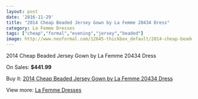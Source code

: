 ```yaml
---
layout: post
date: '2016-11-29'
title: "2014 Cheap Beaded Jersey Gown by La Femme 20434 Dress"
category: La Femme Dresses
tags: ["cheap","formal","evening","jersey","beaded"]
image: http://www.neoformal.com/12645-thickbox_default/2014-cheap-beaded-jersey-gown-by-la-femme-20434-dress.jpg
---
```

2014 Cheap Beaded Jersey Gown by La Femme 20434 Dress

On Sales: **$441.99**
<a href="https://www.neoformal.com/en/la-femme-dresses-2014/4457-2014-cheap-beaded-jersey-gown-by-la-femme-20434-dress.html"><amp-img layout="responsive" width="600" height="600" src="//www.neoformal.com/12645-thickbox_default/2014-cheap-beaded-jersey-gown-by-la-femme-20434-dress.jpg" alt="2014 Cheap Beaded Jersey Gown by La Femme 20434 Dress 0" /></a>
<a href="https://www.neoformal.com/en/la-femme-dresses-2014/4457-2014-cheap-beaded-jersey-gown-by-la-femme-20434-dress.html"><amp-img layout="responsive" width="600" height="600" src="//www.neoformal.com/12646-thickbox_default/2014-cheap-beaded-jersey-gown-by-la-femme-20434-dress.jpg" alt="2014 Cheap Beaded Jersey Gown by La Femme 20434 Dress 1" /></a>
<a href="https://www.neoformal.com/en/la-femme-dresses-2014/4457-2014-cheap-beaded-jersey-gown-by-la-femme-20434-dress.html"><amp-img layout="responsive" width="600" height="600" src="//www.neoformal.com/12647-thickbox_default/2014-cheap-beaded-jersey-gown-by-la-femme-20434-dress.jpg" alt="2014 Cheap Beaded Jersey Gown by La Femme 20434 Dress 2" /></a>
<a href="https://www.neoformal.com/en/la-femme-dresses-2014/4457-2014-cheap-beaded-jersey-gown-by-la-femme-20434-dress.html"><amp-img layout="responsive" width="600" height="600" src="//www.neoformal.com/12648-thickbox_default/2014-cheap-beaded-jersey-gown-by-la-femme-20434-dress.jpg" alt="2014 Cheap Beaded Jersey Gown by La Femme 20434 Dress 3" /></a>
<a href="https://www.neoformal.com/en/la-femme-dresses-2014/4457-2014-cheap-beaded-jersey-gown-by-la-femme-20434-dress.html"><amp-img layout="responsive" width="600" height="600" src="//www.neoformal.com/12649-thickbox_default/2014-cheap-beaded-jersey-gown-by-la-femme-20434-dress.jpg" alt="2014 Cheap Beaded Jersey Gown by La Femme 20434 Dress 4" /></a>

Buy it: [2014 Cheap Beaded Jersey Gown by La Femme 20434 Dress](https://www.neoformal.com/en/la-femme-dresses-2014/4457-2014-cheap-beaded-jersey-gown-by-la-femme-20434-dress.html "2014 Cheap Beaded Jersey Gown by La Femme 20434 Dress")

View more: [La Femme Dresses](https://www.neoformal.com/en/56-la-femme-dresses-2014 "La Femme Dresses")